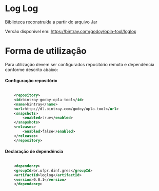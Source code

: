 # Log Log 

Biblioteca reconstruída a partir do arquivo Jar

Versão disponível em: https://bintray.com/godoy/opla-tool/loglog

# Forma de utilização

Para utilização devem ser configurados repositório remoto e dependência conforme descrito abaixo:

#### Configuração repositório

```xml

    <repository>
	<id>bintray-godoy-opla-tool</id>
	<name>bintray</name>
	<url>http://dl.bintray.com/godoy/opla-tool</url>
	<snapshots>
		<enabled>true</enabled>
	</snapshots>
	<releases>
		<enabled>false</enabled>
	</releases>
    </repository>

```
#### Declaração de dependência

```xml

    <dependency>
	<groupId>br.ufpr.dinf.gres</groupId>
	<artifactId>loglog</artifactId>
	<version>0.0.1</version>
    </dependency>

```

